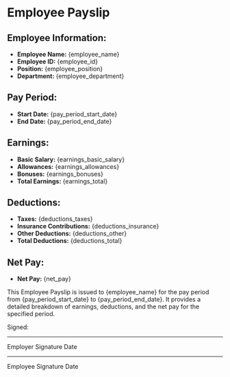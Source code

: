 # Employee Payslip

## Employee Information:
- **Employee Name:** {employee_name}
- **Employee ID:** {employee_id}
- **Position:** {employee_position}
- **Department:** {employee_department}

## Pay Period:
- **Start Date:** {pay_period_start_date}
- **End Date:** {pay_period_end_date}

## Earnings:
- **Basic Salary:** {earnings_basic_salary}
- **Allowances:** {earnings_allowances}
- **Bonuses:** {earnings_bonuses}
- **Total Earnings:** {earnings_total}

## Deductions:
- **Taxes:** {deductions_taxes}
- **Insurance Contributions:** {deductions_insurance}
- **Other Deductions:** {deductions_other}
- **Total Deductions:** {deductions_total}

## Net Pay:
- **Net Pay:** {net_pay}

This Employee Payslip is issued to {employee_name} for the pay period from {pay_period_start_date} to {pay_period_end_date}. It provides a detailed breakdown of earnings, deductions, and the net pay for the specified period.

Signed:

_________________________               _______________
Employer Signature                         Date

_________________________               _______________
Employee Signature                       Date
```